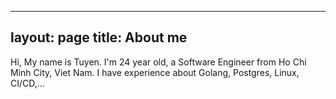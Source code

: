 
---
layout: page
title: About me
---

Hi, My name is Tuyen. I'm 24 year old, a Software Engineer from Ho Chi Minh City, Viet Nam. I have experience about Golang, Postgres, Linux, CI/CD,...
